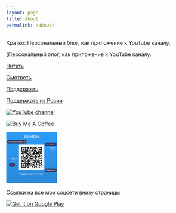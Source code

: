 ```yaml
---
layout: page
title: About
permalink: /about/
---
```



Кратко: Персональный блог, как приложение к YouTube каналу.

[Персональный блог, как приложение к YouTube каналу.

[Читать](https://trash-max.github.io)

[Смотреть](https://www.youtube.com/c/MaxTrash)

[Поддержать](https://www.buymeacoffee.com/maxtrash)

[Поддержать из Росии](https://pay.cloudtips.ru/p/5acab2cd)


<a href="https://www.youtube.com/c/MaxTrash" target="_blank"><img src="https://img.shields.io/youtube/channel/views/UCSFR40osj7pJXouSiJDFXZA" alt="YouTube channel" height="32" width="136"></a>


<a href="https://www.buymeacoffee.com/maxtrash" target="_blank"><img src="https://cdn.buymeacoffee.com/buttons/default-orange.png" alt="Buy Me A Coffee" height="32" width="136"></a>


<a href="https://pay.cloudtips.ru/p/5acab2cd" target="_blank"><img src="assets/donations/qrImage.png" alt="Donate from with russian card" height="136" width="136"></a>

Ссылки на все мои соцсети внизу страницы.



<a href='https://play.google.com/store/apps/details?id=org.godotengine.classicsnake4&pcampaignid=pcampaignidMKT-Other-global-all-co-prtnr-py-PartBadge-Mar2515-1'><img alt='Get it on Google Play' src='https://play.google.com/intl/en_us/badges/static/images/badges/en_badge_web_generic.png' width="256"/></a>
